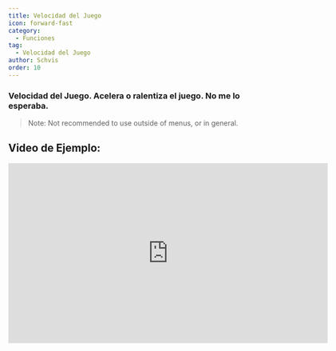 ```yaml
---
title: Velocidad del Juego
icon: forward-fast
category:
  - Funciones
tag:
  - Velocidad del Juego
author: Schvis
order: 10
---
```


### Velocidad del Juego. Acelera o ralentiza el juego. No me lo esperaba.

>Note: Not recommended to use outside of menus, or in general.

## Video de Ejemplo:

<div class="iframe-container"><iframe width="640" height="360" src="https://www.youtube.com/embed/MzXhudYkaDg?list=PL5eI1Tb64p56g27qfYk7VuFTz4FK6YrKa" title="Korepi - Game Speed" frameborder="0" allow="accelerometer; autoplay; clipboard-write; encrypted-media; gyroscope; picture-in-picture; web-share" allowfullscreen></iframe></div>
